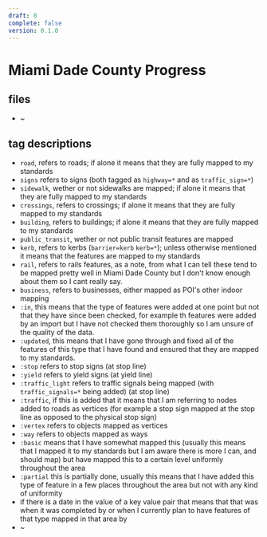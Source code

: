```yaml
---
draft: 0
complete: false
version: 0.1.0
---
```


# Miami Dade County Progress

## files

 - ~

## tag descriptions

 - `road`, refers to roads; if alone it means that they are fully mapped to my standards
 - `signs` refers to signs (both tagged as `highway=*` and as `traffic_sign=*`)
 - `sidewalk`, wether or not sidewalks are mapped; if alone it means that they are fully mapped to my standards
 - `crossings`, refers to crossings; if alone it means that they are fully mapped to my standards
 - `building`, refers to buildings; if alone it means that they are fully mapped to my standards
 - `public_transit`, wether or not public transit features are mapped
 - `kerb`, refers to kerbs (`barrier=kerb` `kerb=*`); unless otherwise mentioned it means that the features are mapped to my standards
 - `rail`, refers to rails features, as a note, from what I can tell these tend to be mapped pretty well in Miami Dade County but I don't know enough about them so I cant really say.
 - `business`, refers to businesses, either mapped as POI's other indoor mapping
 - `:in`, this means that the type of features were added at one point but not that they have since been checked, for example th features were added by an import but I have not checked them thoroughly so I am unsure of the quality of the data.
 - `:updated`, this means that I have gone through and fixed all of the features of this type that I have found and ensured that they are mapped to my standards.
 - `:stop` refers to stop signs (at stop line)
 - `:yield` refers to yield signs (at yield line)
 - `:traffic_light` refers to traffic signals being mapped (with `traffic_signals=*` being added) (at stop line)
 - `:traffic`, if this is added that it means that I am referring to nodes added to roads as vertices (for example a stop sign mapped at the stop line as opposed to the physical stop sign)
 - `:vertex` refers to objects mapped as vertices
 - `:way` refers to objects mapped as ways
 - `:basic` means that I have somewhat mapped this (usually this means that I mapped it to my standards but I am aware there is more I can, and should map) but have mapped this to a certain level uniformly throughout the area
 - `:partial` this is partially done, usually this means that I have added this type of feature in a few places throughout the area but not with any kind of uniformity
 - if there is a date in the value of a key value pair that means that that was when it was completed by or when I currently plan to have features of that type mapped in that area by
 - ~
